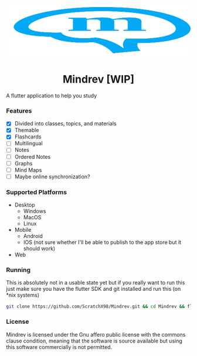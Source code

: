 
<img src="./assets/logo.svg" width="100%" height="144">

<h1 align="center"> Mindrev [WIP] </h1>

A flutter application to help you study

### Features

- [x] Divided into classes, topics, and materials
- [x] Themable
- [x] Flashcards
- [ ] Multilingual
- [ ] Notes
- [ ] Ordered Notes
- [ ] Graphs
- [ ] Mind Maps
- [ ] Maybe online synchronization?

### Supported Platforms
- Desktop
	- Windows
	- MacOS
	- Linux
- Mobile
	- Android
	- IOS (not sure whether I'll be able to publish to the app store but it should work)
- Web

### Running

This is absolutely not in a usable state yet but if you really want to run this just make sure you have the flutter SDK and git installed and run this (on *nix systems)

```bash
git clone https://github.com/ScratchX98/Mindrev.git && cd Mindrev && flutter run
```

### License

Mindrev is licensed under the Gnu affero public license with the commons clause condition, meaning that the software is source available but using this software commercially is not permitted.
